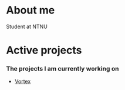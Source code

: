 # About me
Student at NTNU

# Active projects
### The projects I am currently working on
* [Vortex](https://github.com/vortexntnu)
